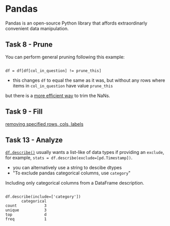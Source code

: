 # Pandas

Pandas is an open-source Python library that affords extraordinarly convenient data manipulation.


## Task 8 - Prune

You can perform general pruning following this example:

```

df = df[df[col_in_question] != prune_this]

```

* this changes `df` to equal the same as it was, but without any rows where items in `col_in_question` have value `prune_this`

but there is a [more efficient way](https://pandas.pydata.org/pandas-docs/stable/reference/api/pandas.notnull.html) to trim the NaNs.

## Task 9 - Fill

[removing specified rows, cols, labels](https://pandas.pydata.org/pandas-docs/stable/reference/api/pandas.DataFrame.drop.html)

## Task 13 - Analyze

[`df.describe()`](https://pandas.pydata.org/pandas-docs/stable/reference/api/pandas.DataFrame.describe.html) usually wants a list-like of data types if providing an `exclude`, for example, `stats = df.describe(exclude=[pd.Timestamp])`.
* you can alternatively use a string to descibe dtypes
* "To exclude pandas categorical columns, use `category`"

Including only categorical columns from a DataFrame description.

```

df.describe(include=['category'])
       categorical
count            3
unique           3
top              d
freq             1

```